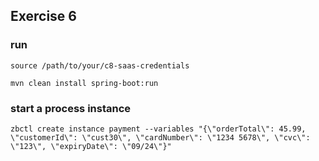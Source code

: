 
## Exercise 6

### run 
```source /path/to/your/c8-saas-credentials```

```mvn clean install spring-boot:run```

### start a process instance
```zbctl create instance payment --variables "{\"orderTotal\": 45.99, \"customerId\": \"cust30\", \"cardNumber\": \"1234 5678\", \"cvc\": \"123\", \"expiryDate\": \"09/24\"}"```